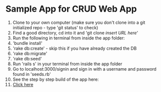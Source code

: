 # Sample App for CRUD Web App

1. Clone to your own computer (make sure you don't clone into a git initialized repo - type 'git status' to check)
  1. Find a good directory, cd into it and 'git clone *insert URL here*'
2. Run the following in terminal from inside the app folder:
  1. 'bundle install'
  2. 'rake db:create'  -  skip this if you have already created the DB
  3. 'rake db:migrate'
  4. 'rake db:seed'
3. Run 'rails s' in your terminal from inside the app folder
4. Go to localhost:3000/signin and sign in with a username and password found in 'seeds.rb'
5. See the step by step build of the app here:
  1. [Click here](https://github.com/aussieyang/twitterfun/commits/master)

